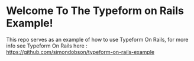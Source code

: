 # Welcome To The Typeform on Rails Example!

This repo serves as an example of how to use Typeform On Rails, for more info see Typeform On Rails here : https://github.com/simondobson/typeform-on-rails-example

